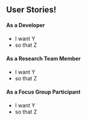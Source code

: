 
## User Stories!

#### As a Developer 
* I want Y 
* so that Z
#### As a Research Team Member 
* I want Y 
* so that Z
#### As a Focus Group Participant 
* I want Y 
* so that Z
